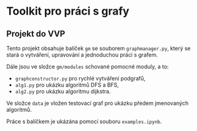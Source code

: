 # Toolkit pro práci s grafy

## Projekt do VVP

Tento projekt obsahuje balíček `gm` se souborem `graphmanager.py`, který se stará o vytváření, upravování a jednoduchou práci s grafem.

Dále jsou ve složce `gm/modules` schované pomocné moduly, a to:
- `graphconstructor.py` pro rychlé vytváření podgrafů,
- `alg1.py` pro ukázku algoritmů DFS a BFS,
- `alg2.py` pro ukázku algoritmu dijkstra.

Ve složce `data` je vložen testovací graf pro ukázku předem jmenovaných algoritmů.

Práce s balíčkem je ukázána pomocí souboru `examples.ipynb`.